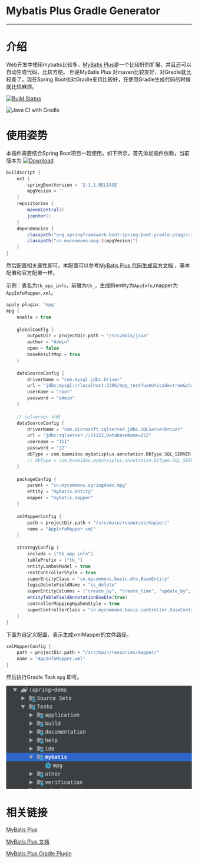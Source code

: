 # Mybatis Plus Gradle Generator

---

# 介绍

Web开发中使用mybatis比较多，[MyBatis Plus](https://mp.baomidou.com/)是一个比较好的扩展，并且还可以自动生成代码，比较方便。
但是MyBatis Plus 对maven比较友好，对Gradle就比较差了，现在Spring Boot也对Gradle支持比较好，在使用Gradle生成代码的时候就比较麻烦。

[![Build Status](https://travis-ci.org/LiushuiXiaoxia/mybatis-plus-gradle-generator.svg?branch=master)](https://travis-ci.org/LiushuiXiaoxia/mybatis-plus-gradle-generator)

![Java CI with Gradle](https://github.com/LiushuiXiaoxia/mybatis-plus-gradle-generator/workflows/Java%20CI%20with%20Gradle/badge.svg)

# 使用姿势

本插件需要结合Spring Boot项目一起使用，如下所示，首先添加插件依赖，当前版本为
[ ![Download](https://api.bintray.com/packages/liushuixiaoxia/maven/mpg/images/download.svg) ](https://bintray.com/liushuixiaoxia/maven/mpg/_latestVersion)

```groovy
buildscript {
    ext {
        springBootVersion = '2.1.1.RELEASE'
        mpgVesion = ''
    }
    repositories {
        mavenCentral()
        jcenter()
    }
    dependencies {
        classpath("org.springframework.boot:spring-boot-gradle-plugin:${springBootVersion}")
        classpath("cn.mycommons:mpg:${mpgVesion}")
    }
}
```

然后配置相关属性即可，本配置可以参考[MyBatis Plus 代码生成官方文档](https://mp.baomidou.com/guide/generator.html) ，基本配置和官方配置一样。

示例：表名为`tb_app_info`，前缀为`tb_`，生成的entity为`AppInfo`,mapper为`AppInfoMapper.xml`。

```groovy
apply plugin: 'mpg'
mpg {
    enable = true

    globalConfig {
        outputDir = projectDir.path + "/src/main/java"
        author = "Admin"
        open = false
        baseResultMap = true
    }

    dataSourceConfig {
        driverName = "com.mysql.jdbc.Driver"
        url = "jdbc:mysql://localhost:3306/mpg_test?useUnicode=true&characterEncoding=utf8&useSSL=false"
        username = "root"
        password = "admin"
    }

    // sqlserver 示例
    dataSourceConfig {
        driverName = "com.microsoft.sqlserver.jdbc.SQLServerDriver"
        url = "jdbc:sqlserver://11122;DatabaseName=222"
        username = "111"
        password = "22"
        dbType = com.baomidou.mybatisplus.annotation.DbType.SQL_SERVER
        // dbType = com.baomidou.mybatisplus.annotation.DbType.SQL_SERVER2005
    }

    packageConfig {
        parent = "cn.mycommons.springdemo.mpg"
        entity = "mybatis.entity"
        mapper = "mybatis.mapper"
    }

    xmlMapperConfig {
        path = projectDir.path + "/src/main/resources/mapper/"
        name = "AppInfoMapper.xml"
    }

    strategyConfig {
        include = ["tb_app_info"]
        tablePrefix = ["tb_"]
        entityLombokModel = true
        restControllerStyle = true
        superEntityClass = "cn.mycommons.basic.dto.BaseEntity"
        logicDeleteFieldName = "is_delete"
        superEntityColumns = ["create_by", "create_time", "update_by", "update_time", "remark", "is_delete"]
        entityTableFieldAnnotationEnable(true)
        controllerMappingHyphenStyle = true
        superControllerClass = "cn.mycommons.basic.controller.BaseController"
    }
}
```

下面为自定义配置，表示生成xmlMapper的文件路径。

```groovy
xmlMapperConfig {
    path = projectDir.path + "/src/main/resources/mapper/"
    name = "AppInfoMapper.xml"
}
```

然后执行Gradle Task `mpg` 即可。

![mpg](https://raw.githubusercontent.com/LiushuiXiaoxia/mybatis-plus-gradle-generator/master/doc/1.png)

# 相关链接

[MyBatis Plus](https://mp.baomidou.com/)

[MyBatis Plus 文档](https://mp.baomidou.com/config/)

[MyBatis Plus Gradle Plugin](https://github.com/LiushuiXiaoxia/mybatis-plus-gradle-generator)